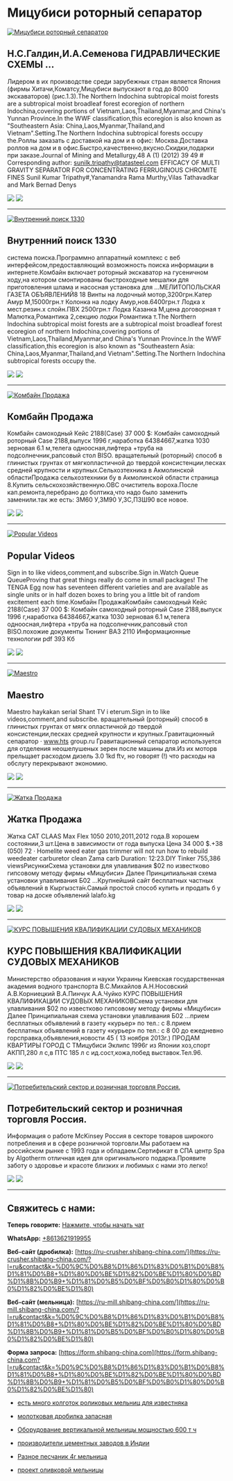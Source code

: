 # Мицубиси роторный сепаратор

<a href="https://swt.shibang-china.com/?l=ru&img&k=%D0%9C%D0%B8%D1%86%D1%83%D0%B1%D0%B8%D1%81%D0%B8+%D1%80%D0%BE%D1%82%D0%BE%D1%80%D0%BD%D1%8B%D0%B9+%D1%81%D0%B5%D0%BF%D0%B0%D1%80%D0%B0%D1%82%D0%BE%D1%80" target="_blank">![Мицубиси роторный сепаратор](http://static.shibang-china.com/all-800x300/668.jpg)</a>

## Н.С.Галдин,И.А.Семенова ГИДРАВЛИЧЕСКИЕ СХЕМЫ …
Лидером в их производстве среди зарубежных стран является Япония (фирмы Хитачи,Коматсу,Мицубиси выпускают в год до 8000 экскаваторов) (рис.1.3).The Northern Indochina subtropical moist forests are a subtropical moist broadleaf forest ecoregion of northern Indochina,covering portions of Vietnam,Laos,Thailand,Myanmar,and China's Yunnan Province.In the WWF classification,this ecoregion is also known as &quot;Southeastern Asia: China,Laos,Myanmar,Thailand,and Vietnam&quot;.Setting.The Northern Indochina subtropical forests occupy the.Роллы заказать с доставкой на дом и в офис: Москва.Доставка роллов на дом и в офис.Быстро,качественно,вкусно.Скидки,подарки при заказе.Journal of Mining and Metallurgy,48 A (1) (2012) 39 49 # Corresponding author: sunilk.tripathy@tatasteel.com EFFICACY OF MULTI GRAVITY SEPARATOR FOR CONCENTRATING FERRUGINOUS CHROMITE FINES Sunil Kumar Tripathy#,Yanamandra Rama Murthy,Vilas Tathavadkar and Mark Bernad Denys


<a href="https://whatsapp.shibangsoft.com/WhatsApp.php" target="_blank" title="WhatsApp">![](http://static.shibang-china.com/icon/whatsapp.png)</a> <a href="https://swt.shibang-china.com/?l=ru&icon&k=%D0%9C%D0%B8%D1%86%D1%83%D0%B1%D0%B8%D1%81%D0%B8+%D1%80%D0%BE%D1%82%D0%BE%D1%80%D0%BD%D1%8B%D0%B9+%D1%81%D0%B5%D0%BF%D0%B0%D1%80%D0%B0%D1%82%D0%BE%D1%80" target="_blank">![](http://static.shibang-china.com/icon/chat-ru.png)</a>

---

<a href="https://swt.shibang-china.com/?l=ru&img&k=%D0%9C%D0%B8%D1%86%D1%83%D0%B1%D0%B8%D1%81%D0%B8+%D1%80%D0%BE%D1%82%D0%BE%D1%80%D0%BD%D1%8B%D0%B9+%D1%81%D0%B5%D0%BF%D0%B0%D1%80%D0%B0%D1%82%D0%BE%D1%80" target="_blank">![Внутренний поиск 1330](http://static.shibang-china.com/all-800x300/532.jpg)</a>

## Внутренний поиск 1330
cистема поиска.Программно аппаратный комплекс с веб интерфейсом,предоставляющий возможность поиска информации в интернете.Комбайн включает роторный экскаватор на гусеничном ходу,на котором смонтированы быстроходные мешалки для приготовления шлама и насосная установка для …МЕЛИТОПОЛЬСКАЯ ГАЗЕТА ОБЪЯВЛЕНИЙ8 18 Винты на лодочный мотор,3200грн.Катер Амур М,15000грн.т Колонка на лодку Амур,нов.6400грн.т Лодка х мест.резин.х слойн.ПВХ 2500грн.т Лодка Казанка М,цена договорная т Малютка,Романтика 2,секцию лодки Романтика т.The Northern Indochina subtropical moist forests are a subtropical moist broadleaf forest ecoregion of northern Indochina,covering portions of Vietnam,Laos,Thailand,Myanmar,and China's Yunnan Province.In the WWF classification,this ecoregion is also known as &quot;Southeastern Asia: China,Laos,Myanmar,Thailand,and Vietnam&quot;.Setting.The Northern Indochina subtropical forests occupy the.


<a href="https://whatsapp.shibangsoft.com/WhatsApp.php" target="_blank" title="WhatsApp">![](http://static.shibang-china.com/icon/whatsapp.png)</a> <a href="https://swt.shibang-china.com/?l=ru&icon&k=%D0%9C%D0%B8%D1%86%D1%83%D0%B1%D0%B8%D1%81%D0%B8+%D1%80%D0%BE%D1%82%D0%BE%D1%80%D0%BD%D1%8B%D0%B9+%D1%81%D0%B5%D0%BF%D0%B0%D1%80%D0%B0%D1%82%D0%BE%D1%80" target="_blank">![](http://static.shibang-china.com/icon/chat-ru.png)</a>

---

<a href="https://swt.shibang-china.com/?l=ru&img&k=%D0%9C%D0%B8%D1%86%D1%83%D0%B1%D0%B8%D1%81%D0%B8+%D1%80%D0%BE%D1%82%D0%BE%D1%80%D0%BD%D1%8B%D0%B9+%D1%81%D0%B5%D0%BF%D0%B0%D1%80%D0%B0%D1%82%D0%BE%D1%80" target="_blank">![Комбайн Продажа](http://static.shibang-china.com/all-800x300/242.jpg)</a>

## Комбайн Продажа
Комбайн самоходный Кейс 2188(Case) 37 000 $: Комбайн самоходный роторный Case 2188,выпуск 1996 г,наработка 64384667,жатка 1030 зерновая 6.1 м,телега одноосная,лифтера +труба на подсолнечник,рапсовый стол BISO. вращательный (роторный) способ в глинистых грунтах от мягкопластичной до твердой консистенции,песках средней крупности и крупных.Сельхозтехника в Акмолинской областиПродажа сельхозтехники бу в Акмолинской области страница 8.Купить сельскохозяйственную.ОВС очиститель вороха.После кап.ремонта,перебрано до болтика,что надо было заменить заменили.так же есть: ЗМ60 У,ЗМ90 У,ЗС,ПЗШ90 все новое.


<a href="https://whatsapp.shibangsoft.com/WhatsApp.php" target="_blank" title="WhatsApp">![](http://static.shibang-china.com/icon/whatsapp.png)</a> <a href="https://swt.shibang-china.com/?l=ru&icon&k=%D0%9C%D0%B8%D1%86%D1%83%D0%B1%D0%B8%D1%81%D0%B8+%D1%80%D0%BE%D1%82%D0%BE%D1%80%D0%BD%D1%8B%D0%B9+%D1%81%D0%B5%D0%BF%D0%B0%D1%80%D0%B0%D1%82%D0%BE%D1%80" target="_blank">![](http://static.shibang-china.com/icon/chat-ru.png)</a>

---

<a href="https://swt.shibang-china.com/?l=ru&img&k=%D0%9C%D0%B8%D1%86%D1%83%D0%B1%D0%B8%D1%81%D0%B8+%D1%80%D0%BE%D1%82%D0%BE%D1%80%D0%BD%D1%8B%D0%B9+%D1%81%D0%B5%D0%BF%D0%B0%D1%80%D0%B0%D1%82%D0%BE%D1%80" target="_blank">![Popular Videos](http://static.shibang-china.com/all-800x300/504.jpg)</a>

## Popular Videos
Sign in to like videos,comment,and subscribe.Sign in.Watch Queue QueueProving that great things really do come in small packages! The TENGA Egg now has seventeen different varieties and are available as single units or in half dozen boxes to bring you a little bit of random excitement each time.Комбайн ПродажаКомбайн самоходный Кейс 2188(Case) 37 000 $: Комбайн самоходный роторный Case 2188,выпуск 1996 г,наработка 64384667,жатка 1030 зерновая 6.1 м,телега одноосная,лифтера +труба на подсолнечник,рапсовый стол BISO.похожие документы Тюнинг ВАЗ 2110 Информационные технологии pdf 393 Кб


<a href="https://whatsapp.shibangsoft.com/WhatsApp.php" target="_blank" title="WhatsApp">![](http://static.shibang-china.com/icon/whatsapp.png)</a> <a href="https://swt.shibang-china.com/?l=ru&icon&k=%D0%9C%D0%B8%D1%86%D1%83%D0%B1%D0%B8%D1%81%D0%B8+%D1%80%D0%BE%D1%82%D0%BE%D1%80%D0%BD%D1%8B%D0%B9+%D1%81%D0%B5%D0%BF%D0%B0%D1%80%D0%B0%D1%82%D0%BE%D1%80" target="_blank">![](http://static.shibang-china.com/icon/chat-ru.png)</a>

---

<a href="https://swt.shibang-china.com/?l=ru&img&k=%D0%9C%D0%B8%D1%86%D1%83%D0%B1%D0%B8%D1%81%D0%B8+%D1%80%D0%BE%D1%82%D0%BE%D1%80%D0%BD%D1%8B%D0%B9+%D1%81%D0%B5%D0%BF%D0%B0%D1%80%D0%B0%D1%82%D0%BE%D1%80" target="_blank">![Maestro](http://static.shibang-china.com/all-800x300/720.jpg)</a>

## Maestro
Maestro haykakan serial Shant TV i eterum.Sign in to like videos,comment,and subscribe. вращательный (роторный) способ в глинистых грунтах от мягк опластичной до твердой консистенции,песках средней крупности и крупных.Гравитационный сепаратор&nbsp;&#0183;&#32;www.hts group.ru Гравитационный сепаратор используется для отделения неошелушеных зерен после машины для.Из их моторв прельщает расходом дизель 3.0 1kd ftv, но говорят (!) что расходы на обслугу перекрывают экономию.


<a href="https://whatsapp.shibangsoft.com/WhatsApp.php" target="_blank" title="WhatsApp">![](http://static.shibang-china.com/icon/whatsapp.png)</a> <a href="https://swt.shibang-china.com/?l=ru&icon&k=%D0%9C%D0%B8%D1%86%D1%83%D0%B1%D0%B8%D1%81%D0%B8+%D1%80%D0%BE%D1%82%D0%BE%D1%80%D0%BD%D1%8B%D0%B9+%D1%81%D0%B5%D0%BF%D0%B0%D1%80%D0%B0%D1%82%D0%BE%D1%80" target="_blank">![](http://static.shibang-china.com/icon/chat-ru.png)</a>

---

<a href="https://swt.shibang-china.com/?l=ru&img&k=%D0%9C%D0%B8%D1%86%D1%83%D0%B1%D0%B8%D1%81%D0%B8+%D1%80%D0%BE%D1%82%D0%BE%D1%80%D0%BD%D1%8B%D0%B9+%D1%81%D0%B5%D0%BF%D0%B0%D1%80%D0%B0%D1%82%D0%BE%D1%80" target="_blank">![Жатка Продажа](http://static.shibang-china.com/all-800x300/921.jpg)</a>

## Жатка Продажа
Жатка CAT CLAAS Max Flex 1050 2010,2011,2012 года.В хорошем состоянии,3 шт.Цена в зависимости от года выпуска Цена 34 000 $.+38 (050) 72&nbsp;&#0183;&#32;Homelite weed eater gas trimmer will not run how to rebuild weedeater carburetor clean Zama carb Duration: 12:23.DIY Tinker 755,386 viewsРисункиСхема установки для улавливания $02 по известково гипсовому методу фирмы &#171;Мицубиси&#187; Далее Принципиальная схема установки улавливания Б02 …Крупнейший сайт бесплатных частных объявлений в Кыргызста́н.Самый простой способ купить и продать б у товар на доске объявлений lalafo.kg


<a href="https://whatsapp.shibangsoft.com/WhatsApp.php" target="_blank" title="WhatsApp">![](http://static.shibang-china.com/icon/whatsapp.png)</a> <a href="https://swt.shibang-china.com/?l=ru&icon&k=%D0%9C%D0%B8%D1%86%D1%83%D0%B1%D0%B8%D1%81%D0%B8+%D1%80%D0%BE%D1%82%D0%BE%D1%80%D0%BD%D1%8B%D0%B9+%D1%81%D0%B5%D0%BF%D0%B0%D1%80%D0%B0%D1%82%D0%BE%D1%80" target="_blank">![](http://static.shibang-china.com/icon/chat-ru.png)</a>

---

<a href="https://swt.shibang-china.com/?l=ru&img&k=%D0%9C%D0%B8%D1%86%D1%83%D0%B1%D0%B8%D1%81%D0%B8+%D1%80%D0%BE%D1%82%D0%BE%D1%80%D0%BD%D1%8B%D0%B9+%D1%81%D0%B5%D0%BF%D0%B0%D1%80%D0%B0%D1%82%D0%BE%D1%80" target="_blank">![КУРС ПОВЫШЕНИЯ КВАЛИФИКАЦИИ СУДОВЫХ МЕХАНИКОВ](http://static.shibang-china.com/all-800x300/1350.jpg)</a>

## КУРС ПОВЫШЕНИЯ КВАЛИФИКАЦИИ СУДОВЫХ МЕХАНИКОВ
Министерство образования и науки Украины Киевская государственная академия водного транспорта В.С.Михайлов А.Н.Носовский А.В.Корниецкий В.А.Пинчук А.А.Чуйко КУРС ПОВЫШЕНИЯ КВАЛИФИКАЦИИ СУДОВЫХ МЕХАНИКОВСхема установки для улавливания $02 по известково гипсовому методу фирмы &#171;Мицубиси&#187; Далее Принципиальная схема установки улавливания Б02 …прием бесплатных объявлений в газету &#171;курьер&#187; по тел.: с 8.прием бесплатных объявлений в газету &#171;курьер&#187; по тел.: с 8 00 до ежедневно горсправка,объявления,новости 45 ( 13 ноября 2013г.) ПРОДАМ КВАРТИРЫ ГОРОД С ТМицубиси Эклипс 1996г из Японии хоз,спорт АКПП,280 л с,в ПТС 185 л с ид.сост,кожа,побед выставок.Тел.96.


<a href="https://whatsapp.shibangsoft.com/WhatsApp.php" target="_blank" title="WhatsApp">![](http://static.shibang-china.com/icon/whatsapp.png)</a> <a href="https://swt.shibang-china.com/?l=ru&icon&k=%D0%9C%D0%B8%D1%86%D1%83%D0%B1%D0%B8%D1%81%D0%B8+%D1%80%D0%BE%D1%82%D0%BE%D1%80%D0%BD%D1%8B%D0%B9+%D1%81%D0%B5%D0%BF%D0%B0%D1%80%D0%B0%D1%82%D0%BE%D1%80" target="_blank">![](http://static.shibang-china.com/icon/chat-ru.png)</a>

---

<a href="https://swt.shibang-china.com/?l=ru&img&k=%D0%9C%D0%B8%D1%86%D1%83%D0%B1%D0%B8%D1%81%D0%B8+%D1%80%D0%BE%D1%82%D0%BE%D1%80%D0%BD%D1%8B%D0%B9+%D1%81%D0%B5%D0%BF%D0%B0%D1%80%D0%B0%D1%82%D0%BE%D1%80" target="_blank">![Потребительский сектор и розничная торговля Россия.](http://static.shibang-china.com/all-800x300/483.jpg)</a>

## Потребительский сектор и розничная торговля Россия.
Информация о работе McKinsey Россия в секторе товаров широкого потребления и в сфере розничной торговли.Мы работаем на российском рынке с 1993 года и обладаем.Сертификат в СПА центр Spa by Algotherm отличная идея для оригинального подарка.Проявите заботу о здоровье и красоте близких и любимых с нами это легко!

<a href="https://whatsapp.shibangsoft.com/WhatsApp.php" target="_blank" title="WhatsApp">![](http://static.shibang-china.com/icon/whatsapp.png)</a> <a href="https://swt.shibang-china.com/?l=ru&icon&k=%D0%9C%D0%B8%D1%86%D1%83%D0%B1%D0%B8%D1%81%D0%B8+%D1%80%D0%BE%D1%82%D0%BE%D1%80%D0%BD%D1%8B%D0%B9+%D1%81%D0%B5%D0%BF%D0%B0%D1%80%D0%B0%D1%82%D0%BE%D1%80" target="_blank">![](http://static.shibang-china.com/icon/chat-ru.png)</a>

---
## Свяжитесь с нами:

**Теперь говорите:** [Нажмите, чтобы начать чат](https://swt.shibang-china.com?l=ru&contact&k=%D0%9C%D0%B8%D1%86%D1%83%D0%B1%D0%B8%D1%81%D0%B8+%D1%80%D0%BE%D1%82%D0%BE%D1%80%D0%BD%D1%8B%D0%B9+%D1%81%D0%B5%D0%BF%D0%B0%D1%80%D0%B0%D1%82%D0%BE%D1%80)

**WhatsApp:**  [+8613621919955](https://whatsapp.shibangsoft.com/WhatsApp.php)

**Веб-сайт (дробилка):** [https://ru-crusher.shibang-china.com/](https://ru-crusher.shibang-china.com/?l=ru&contact&k=%D0%9C%D0%B8%D1%86%D1%83%D0%B1%D0%B8%D1%81%D0%B8+%D1%80%D0%BE%D1%82%D0%BE%D1%80%D0%BD%D1%8B%D0%B9+%D1%81%D0%B5%D0%BF%D0%B0%D1%80%D0%B0%D1%82%D0%BE%D1%80)

**Веб-сайт (мельница):** [https://ru-mill.shibang-china.com/](https://ru-mill.shibang-china.com/?l=ru&contact&k=%D0%9C%D0%B8%D1%86%D1%83%D0%B1%D0%B8%D1%81%D0%B8+%D1%80%D0%BE%D1%82%D0%BE%D1%80%D0%BD%D1%8B%D0%B9+%D1%81%D0%B5%D0%BF%D0%B0%D1%80%D0%B0%D1%82%D0%BE%D1%80)

**Форма запроса:** [https://form.shibang-china.com](https://form.shibang-china.com?l=ru&contact&k=%D0%9C%D0%B8%D1%86%D1%83%D0%B1%D0%B8%D1%81%D0%B8+%D1%80%D0%BE%D1%82%D0%BE%D1%80%D0%BD%D1%8B%D0%B9+%D1%81%D0%B5%D0%BF%D0%B0%D1%80%D0%B0%D1%82%D0%BE%D1%80)

* [есть много колготок роликовых мельниц для известняка](../123/%D0%B5%D1%81%D1%82%D1%8C%20%D0%BC%D0%BD%D0%BE%D0%B3%D0%BE%20%D0%BA%D0%BE%D0%BB%D0%B3%D0%BE%D1%82%D0%BE%D0%BA%20%D1%80%D0%BE%D0%BB%D0%B8%D0%BA%D0%BE%D0%B2%D1%8B%D1%85%20%D0%BC%D0%B5%D0%BB%D1%8C%D0%BD%D0%B8%D1%86%20%D0%B4%D0%BB%D1%8F%20%D0%B8%D0%B7%D0%B2%D0%B5%D1%81%D1%82%D0%BD%D1%8F%D0%BA%D0%B0.md)

* [молотковая дробилка запасная](../125/%D0%BC%D0%BE%D0%BB%D0%BE%D1%82%D0%BA%D0%BE%D0%B2%D0%B0%D1%8F%20%D0%B4%D1%80%D0%BE%D0%B1%D0%B8%D0%BB%D0%BA%D0%B0%20%D0%B7%D0%B0%D0%BF%D0%B0%D1%81%D0%BD%D0%B0%D1%8F.md)

* [Оборудование вертикальной мельницы мощностью 600 т  ч](../121/%D0%9E%D0%B1%D0%BE%D1%80%D1%83%D0%B4%D0%BE%D0%B2%D0%B0%D0%BD%D0%B8%D0%B5%20%D0%B2%D0%B5%D1%80%D1%82%D0%B8%D0%BA%D0%B0%D0%BB%D1%8C%D0%BD%D0%BE%D0%B9%20%D0%BC%D0%B5%D0%BB%D1%8C%D0%BD%D0%B8%D1%86%D1%8B%20%D0%BC%D0%BE%D1%89%D0%BD%D0%BE%D1%81%D1%82%D1%8C%D1%8E%20600%20%D1%82%20%20%D1%87.md)

* [производители цементных заводов в Индии](../122/%D0%BF%D1%80%D0%BE%D0%B8%D0%B7%D0%B2%D0%BE%D0%B4%D0%B8%D1%82%D0%B5%D0%BB%D0%B8%20%D1%86%D0%B5%D0%BC%D0%B5%D0%BD%D1%82%D0%BD%D1%8B%D1%85%20%D0%B7%D0%B0%D0%B2%D0%BE%D0%B4%D0%BE%D0%B2%20%D0%B2%20%D0%98%D0%BD%D0%B4%D0%B8%D0%B8.md)

* [Разное песчаник 4r мельница](../122/%D0%A0%D0%B0%D0%B7%D0%BD%D0%BE%D0%B5%20%D0%BF%D0%B5%D1%81%D1%87%D0%B0%D0%BD%D0%B8%D0%BA%204r%20%D0%BC%D0%B5%D0%BB%D1%8C%D0%BD%D0%B8%D1%86%D0%B0.md)

* [проект оливковой мельницы](../122/%D0%BF%D1%80%D0%BE%D0%B5%D0%BA%D1%82%20%D0%BE%D0%BB%D0%B8%D0%B2%D0%BA%D0%BE%D0%B2%D0%BE%D0%B9%20%D0%BC%D0%B5%D0%BB%D1%8C%D0%BD%D0%B8%D1%86%D1%8B.md)